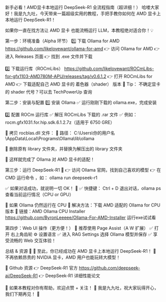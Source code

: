 新手必看！AMD显卡本地运行 DeepSeek-R1 全流程指南（超详细！）
哈喽大家好！我是九九吐，今天带来一篇超级实用的教程，手把手教你如何在 AMD 显卡上本地运行 DeepSeek-R1！

如果你一直在找方法让 AMD 显卡 也能流畅运行 LLM，本教程绝对适合你！💡

第一步：环境准备（Alpha 环节）
1️⃣ 下载 Ollama for AMD 
https://github.com/likelovewant/ollama-for-amd
👉 访问 Ollama for AMD
👉 进入 Releases 页面
👉 找到 .exe 文件并下载

2️⃣ 下载运行库（ROCmLibs）
https://github.com/likelovewant/ROCmLibs-for-gfx1103-AMD780M-APU/releases/tag/v0.6.1.2
👉 打开 ROCmLibs for AMD 
👉 下载适配自己 AMD 显卡的 着色器（shader） 版本
📌 Tip： 不确定显卡的 shader 代号？可以去 TechPowerUp 查询

第二步：安装与配置
1️⃣ 安装 Ollama
✅ 运行刚刚下载的 ollama.exe，完成安装

2️⃣ 配置 ROCm 运行库
✅ 解压 ROCmLibs 下载的 .rar 文件
✅ 例如：rocm.gfx1031.for.hip.sdk.6.1.2.7z（适用于 6750 GRE）

🔹 拷贝 rocblas.dll 文件：
📂 路径： C:\Users\你的用户名\AppData\Local\Programs\Ollama\lib\ollama

🔹 删除原有 library 文件夹，并替换为解压出的 library 文件夹

📌 这样就完成了 Ollama 对 AMD 显卡的适配！

第三步：运行 DeepSeek-R1 🚀
👉 访问 Ollama 官网，找到自己喜欢的模型
👉 在 CMD 运行命令 ，如：
ollama run deepseek-r1

✅ 如果对话成功，就说明一切 OK！ 🎉
✅ 快捷键： Ctrl + D 退出对话，ollama ps 查看当前运行情况（CPU or GPU）

📌 如果 Ollama 仍然运行在 CPU
🔹 解决方法：下载 AMD 适配的 Ollama for CPU 版本
🔹 链接：AMD Ollama CPU Installer 
https://github.com/ByronLeeeee/Ollama-For-AMD-Installer
运行exe试试看

第四步：Web UI 操作（更方便！）
📌 推荐使用 Page Assist（A W 扩展）
✅ 打开 右上角齿轮 ⚙️ 设置语言
✅ 进入 RAG Settings 选择 Ollama 模型并保存
✅ 享受流畅的 Web 交互体验！

总结 & 资源 🔗
🎯 至此，你已经成功在 AMD 显卡上本地运行 DeepSeek-R1！
🎯 不再依赖昂贵的 NVIDIA 显卡，AMD 用户也能玩转大模型！

🔹 Github 资源
👉 DeepSeek-R1 官方 https://github.com/deepseek-ai/DeepSeek-R1
👉 DeepSeek-R1 详细性能论文

💬 如果本教程对你有帮助，欢迎点赞 + 关注！
📢 我是九九吐，祝大家玩得开心，我们下期再见！ 🚀

